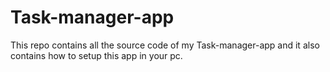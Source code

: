 # Task-manager-app
This repo contains all the source code of  my Task-manager-app and it also contains how to setup this app in your pc.
